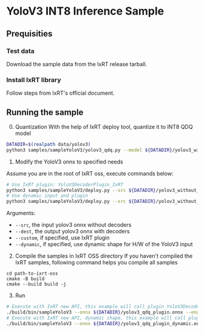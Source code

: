 # YoloV3 INT8 Inference Sample
## Prequisities

### Test data
Download the sample data from the IxRT release tarball.

### Install IxRT library
Follow steps from IxRT's official document.

## Running the sample
0. Quantization
With the help of IxRT deploy tool, quantize it to INT8 QDQ model
```bash
DATADIR=$(realpath data/yolov3)
python3 samples/sampleYoloV3/yolov3_qdq.py --model ${DATADIR}/yolov3_without_decoder.onnx --save_model_path ${DATADIR}/yolov3_without_decoder_qdq.onnx
```
1. Modify the YoloV3 onnx to specified needs

Assume you are in the root of IxRT oss, execute commands below:
```bash
# Use IxRT plugin: YoloV3DecoderPlugin_IxRT
python3 samples/sampleYoloV3/deploy.py --src ${DATADIR}/yolov3_without_decoder_qdq.onnx --dest ${DATADIR}/yolov3_qdq_plugin.onnx --custom
# Use dynamic input and plugin
python3 samples/sampleYoloV3/deploy.py --src ${DATADIR}/yolov3_without_decoder_qdq.onnx --dest ${DATADIR}/yolov3_qdq_plugin_dynamic.onnx --custom --dynamic
```
Arguments:
- `--src`, the input yolov3 onnx without decoders
- `--dest`, the output yolov3 onnx with decoders
- `--custom`, if specified, use IxRT plugin
- `--dynamic`, if specified, use dynamic shape for H/W of the YoloV3 input

2. Compile the samples in IxRT OSS directory
If you haven't compiled the IxRT samples, following command helps you compile all samples
```
cd path-to-ixrt-oss
cmake -B build
cmake --build build -j
```

3. Run
```bash
# Execute with IxRT new API, this example will call plugin YoloV3DecoderPlugin_IxRT
./build/bin/sampleYoloV3 --onnx ${DATADIR}/yolov3_qdq_plugin.onnx --engine ${DATADIR}/yolov3_qdq_plugin.engine --demo trt_exe
# Execute with IxRT new API, dynamic shape, this example will call plugin YoloV3DecoderPlugin_IxRT
./build/bin/sampleYoloV3 --onnx ${DATADIR}/yolov3_qdq_plugin_dynamic.onnx --engine ${DATADIR}/yolov3_qdq_plugin_dynamic.engine --demo trt_dyn
```
